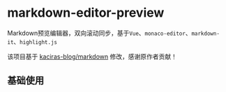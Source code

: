 # markdown-editor-preview

Markdown预览编辑器，双向滚动同步，基于`Vue`、`monaco-editor`、`markdown-it`、`highlight.js`

该项目基于 [kaciras-blog/markdown](https://github.com/kaciras-blog/markdown) 修改，感谢原作者贡献！

## 基础使用

```vue

```
